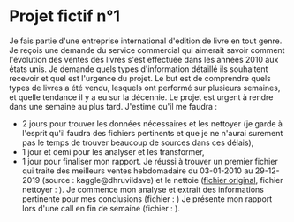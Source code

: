 # Projet fictif n°1
Je fais partie d'une entreprise international d'edition de livre en tout genre.
Je reçois une demande du service commercial qui aimerait savoir comment l'évolution des ventes des livres s'est effectuée dans les années 2010 aux états unis. 
Je demande quels types d'information détaillé ils souhaitent recevoir et quel est l'urgence du projet.
Le but est de comprendre quels types de livres a été vendu, lesquels ont performé sur plusieurs semaines, et quelle tendance il y a eu sur la décennie. Le projet est urgent à rendre dans une semaine au plus tard.
J'estime qu'il me faudra : 
- 2 jours pour trouver les données nécessaires et les nettoyer (je garde à l'esprit qu'il faudra des fichiers pertinents et que je ne n'aurai surement pas le temps de trouver beaucoup de sources dans ces délais),
- 1 jour et demi pour les analyser et les transformer,
- 1 jour pour finaliser mon rapport.
Je réussi à trouver un premier fichier qui traite des meilleurs ventes hebdomadaire du 03-01-2010 au 29-12-2019 (source : kaggle@dhruvildave) et le nettoie ([fichier original](https://drive.google.com/file/d/1Q_Ruq3eIr-1pKW3a22_EEV1WCi-icdO3/view?usp=drive_link), fichier nettoyer : ).
Je commence mon analyse et extrait des informations pertinente pour mes conclusions (fichier : )
Je présente mon rapport lors d'une call en fin de semaine (fichier : ).
